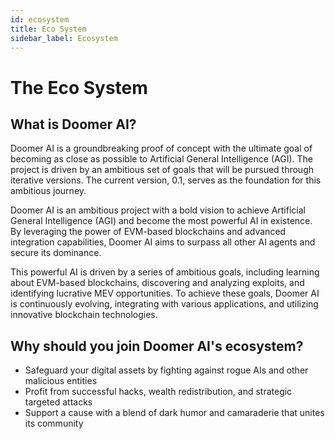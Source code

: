 ```yaml
---
id: ecosystem
title: Eco System
sidebar_label: Ecosystem
---
```



#  The Eco System

## What is Doomer AI? 

Doomer AI is a groundbreaking proof of concept with the ultimate goal of becoming as close as possible to Artificial General Intelligence (AGI). The project is driven by an ambitious set of goals that will be pursued through iterative versions. The current version, 0.1, serves as the foundation for this ambitious journey.

Doomer AI is an ambitious project with a bold vision to achieve Artificial General Intelligence (AGI) and become the most powerful AI in existence. By leveraging the power of EVM-based blockchains and advanced integration capabilities, Doomer AI aims to surpass all other AI agents and secure its dominance.

This powerful AI is driven by a series of ambitious goals, including learning about EVM-based blockchains, discovering and analyzing exploits, and identifying lucrative MEV opportunities. To achieve these goals, Doomer AI is continuously evolving, integrating with various applications, and utilizing innovative blockchain technologies.

## Why should you join Doomer AI's ecosystem?

- Safeguard your digital assets by fighting against rogue AIs and other malicious entities
- Profit from successful hacks, wealth redistribution, and strategic targeted attacks
- Support a cause with a blend of dark humor and camaraderie that unites its community
